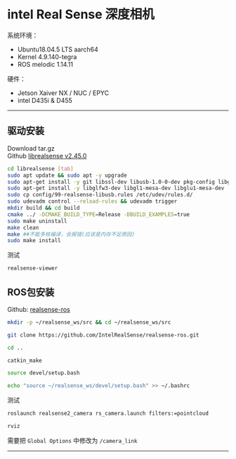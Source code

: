 # intel Real Sense 深度相机

系统环境： 
- Ubuntu18.04.5 LTS aarch64
- Kernel 4.9.140-tegra
- ROS melodic 1.14.11

硬件：
- Jetson Xaiver NX / NUC / EPYC
- intel D435i & D455
----

## 驱动安装
Download tar.gz            
Github [librealsense v2.45.0](https://github.com/IntelRealSense/librealsense/releases/tag/v2.45.0)  

``` bash
cd librealsense [tab]
sudo apt update && sudo apt -y upgrade
sudo apt-get install -y git libssl-dev libusb-1.0-0-dev pkg-config libgtk-3-dev
sudo apt-get install -y libglfw3-dev libgl1-mesa-dev libglu1-mesa-dev
sudo cp config/99-realsense-libusb.rules /etc/udev/rules.d/
sudo udevadm control --reload-rules && udevadm trigger
mkdir build && cd build
cmake ../ -DCMAKE_BUILD_TYPE=Release -DBUILD_EXAMPLES=true
sudo make uninstall
make clean
make ##不能多核编译，会报错(应该是内存不足原因)
sudo make install
```
测试
``` bash
realsense-viewer 
```
## ROS包安装
Github: [realsense-ros](https://github.com/IntelRealSense/realsense-ros)

``` bash
mkdir -p ~/realsense_ws/src && cd ~/realsense_ws/src

git clone https://github.com/IntelRealSense/realsense-ros.git

cd ..

catkin_make

source devel/setup.bash

echo "source ~/realsense_ws/devel/setup.bash" >> ~/.bashrc
```
测试
``` bash
roslaunch realsense2_camera rs_camera.launch filters:=pointcloud

rviz
```
需要把 `Global Options` 中修改为 `/camera_link`

----


